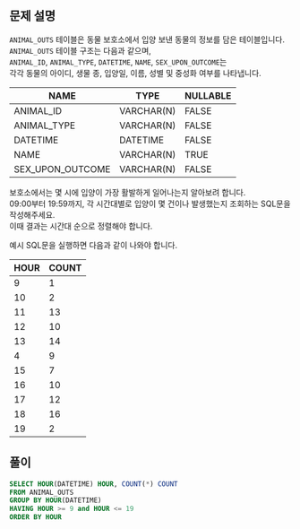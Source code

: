 ## 문제 설명
`ANIMAL_OUTS` 테이블은 동물 보호소에서 입양 보낸 동물의 정보를 담은 테이블입니다.  
`ANIMAL_OUTS` 테이블 구조는 다음과 같으며,  
`ANIMAL_ID`, `ANIMAL_TYPE`, `DATETIME`, `NAME`, `SEX_UPON_OUTCOME`는  
각각 동물의 아이디, 생물 종, 입양일, 이름, 성별 및 중성화 여부를 나타냅니다.

|NAME|TYPE|NULLABLE|
|---|---|---|
|ANIMAL_ID|VARCHAR(N)|FALSE|
|ANIMAL_TYPE|VARCHAR(N)|FALSE|
|DATETIME|DATETIME|FALSE|
|NAME|VARCHAR(N)|TRUE|
|SEX_UPON_OUTCOME|VARCHAR(N)|FALSE|

보호소에서는 몇 시에 입양이 가장 활발하게 일어나는지 알아보려 합니다.  
09:00부터 19:59까지, 각 시간대별로 입양이 몇 건이나 발생했는지 조회하는 SQL문을 작성해주세요.  
이때 결과는 시간대 순으로 정렬해야 합니다.  

예시
SQL문을 실행하면 다음과 같이 나와야 합니다.

|HOUR|COUNT|
|---|---|
|9|1|
|10|2|
|11|13|
|12|10|
|13|14|
|4|9|
|15|7|
|16|10|
|17|12|
|18|16|
|19|2|

## 풀이
```SQL
SELECT HOUR(DATETIME) HOUR, COUNT(*) COUNT
FROM ANIMAL_OUTS
GROUP BY HOUR(DATETIME)
HAVING HOUR >= 9 and HOUR <= 19
ORDER BY HOUR
```
